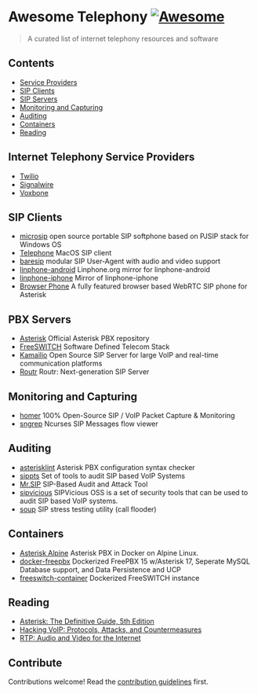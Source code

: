 # Awesome Telephony [![Awesome](https://awesome.re/badge.svg)](https://awesome.re)

> A curated list of internet telephony resources and software


## Contents

- [Service Providers](#internet-telephony-service-providers)
- [SIP Clients](#sip-clients)
- [SIP Servers](#pbx-servers)
- [Monitoring and Capturing](#monitoring-and-capturing)
- [Auditing](#auditing)
- [Containers](#containers)
- [Reading](#reading)

## Internet Telephony Service Providers

- [Twilio](https://www.twilio.com/)
- [Signalwire](https://signalwire.com/)
- [Voxbone](https://www.voxbone.com/)

## SIP Clients

- [microsip](https://www.microsip.org/) open source portable SIP softphone based on PJSIP stack for Windows OS
- [Telephone](https://github.com/64characters/Telephone) MacOS SIP client
- [baresip](https://github.com/baresip/baresip) modular SIP User-Agent with audio and video support
- [linphone-android](https://github.com/BelledonneCommunications/linphone-android) Linphone.org mirror for linphone-android
- [linphone-iphone](https://github.com/BelledonneCommunications/linphone-iphone) Mirror of linphone-iphone
- [Browser Phone](https://github.com/InnovateAsterisk/Browser-Phone) A fully featured browser based WebRTC SIP phone for Asterisk

## PBX Servers

- [Asterisk](https://github.com/asterisk/asterisk) Official Asterisk PBX repository
- [FreeSWITCH](https://github.com/signalwire/freeswitch) Software Defined Telecom Stack
- [Kamailio](https://github.com/kamailio/kamailio) Open Source SIP Server for large VoIP and real-time communication platforms
- [Routr](https://github.com/fonoster/routr) Routr: Next-generation SIP Server

## Monitoring and Capturing

- [homer](https://github.com/sipcapture/homer) 100% Open-Source SIP / VoIP Packet Capture & Monitoring
- [sngrep](https://github.com/irontec/sngrep) Ncurses SIP Messages flow viewer

## Auditing

- [asterisklint](https://github.com/ossobv/asterisklint) Asterisk PBX configuration syntax checker
- [sippts](https://github.com/Pepelux/sippts) Set of tools to audit SIP based VoIP Systems
- [Mr.SIP](https://github.com/meliht/Mr.SIP) SIP-Based Audit and Attack Tool
- [sipvicious](https://github.com/EnableSecurity/sipvicious) SIPVicious OSS is a set of security tools that can be used to audit SIP based VoIP systems.
- [soup](https://github.com/Jfaler/soup) SIP stress testing utility (call flooder)

## Containers

- [Asterisk Alpine](https://github.com/andrius/asterisk) Asterisk PBX in Docker on Alpine Linux.
- [docker-freepbx](https://github.com/tiredofit/docker-freepbx)  Dockerized FreePBX 15 w/Asterisk 17, Seperate MySQL Database support, and Data Persistence and UCP
- [freeswitch-container](https://github.com/BetterVoice/freeswitch-container) Dockerized FreeSWITCH instance

## Reading

- [Asterisk: The Definitive Guide, 5th Edition](https://www.oreilly.com/library/view/asterisk-the-definitive/9781492031598/?)
- [Hacking VoIP: Protocols, Attacks, and Countermeasures](https://www.goodreads.com/book/show/2453450.Hacking_VoIP)
- [RTP: Audio and Video for the Internet](https://www.goodreads.com/book/show/1807875.RTP)


## Contribute

Contributions welcome! Read the [contribution guidelines](contributing.md) first.
